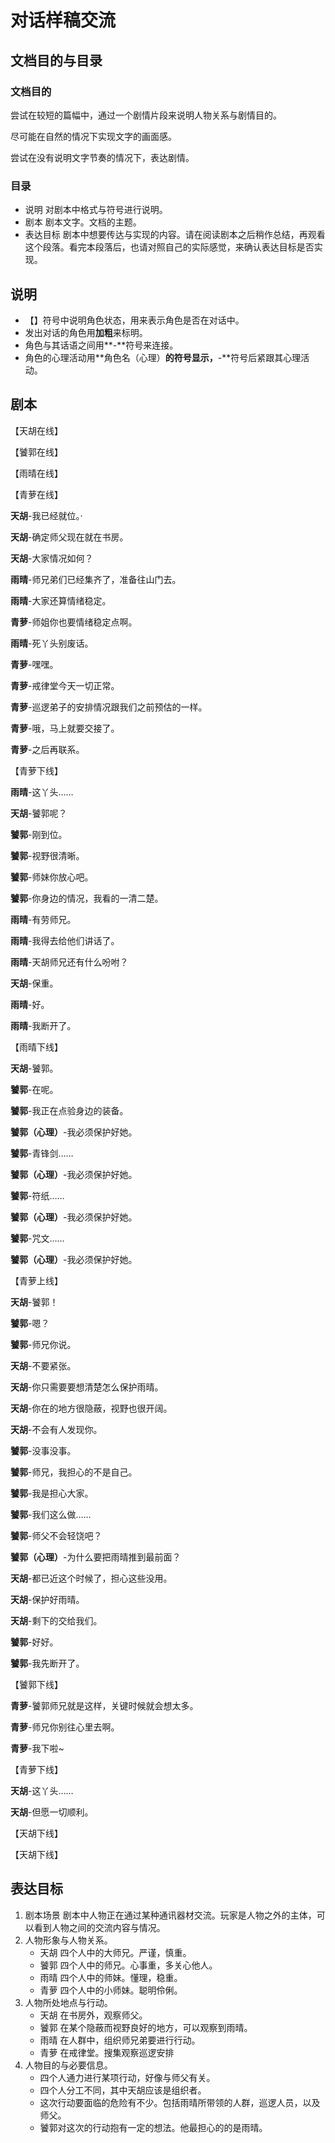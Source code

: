 # 对话样稿交流

## 文档目的与目录

### 文档目的

尝试在较短的篇幅中，通过一个剧情片段来说明人物关系与剧情目的。

尽可能在自然的情况下实现文字的画面感。

尝试在没有说明文字节奏的情况下，表达剧情。

### 目录

+ 说明
	对剧本中格式与符号进行说明。
+ 剧本
	剧本文字。文档的主题。
+ 表达目标
	剧本中想要传达与实现的内容。请在阅读剧本之后稍作总结，再观看这个段落。看完本段落后，也请对照自己的实际感觉，来确认表达目标是否实现。

## 说明

+ 【】符号中说明角色状态，用来表示角色是否在对话中。
+ 发出对话的角色用**加粗**来标明。
+ 角色与其话语之间用**-**符号来连接。
+ 角色的心理活动用**角色名（心理）**的符号显示，**-**符号后紧跟其心理活动。

## 剧本

【天胡在线】

【饕郭在线】

【雨晴在线】

【青萝在线】

**天胡**-我已经就位。·

**天胡**-确定师父现在就在书房。

**天胡**-大家情况如何？

**雨晴**-师兄弟们已经集齐了，准备往山门去。

**雨晴**-大家还算情绪稳定。

**青萝**-师姐你也要情绪稳定点啊。

**雨晴**-死丫头别废话。

**青萝**-嘿嘿。

**青萝**-戒律堂今天一切正常。

**青萝**-巡逻弟子的安排情况跟我们之前预估的一样。

**青萝**-哦，马上就要交接了。

**青萝**-之后再联系。

【青萝下线】

**雨晴**-这丫头……

**天胡**-饕郭呢？

**饕郭**-刚到位。

**饕郭**-视野很清晰。

**饕郭**-师妹你放心吧。

**饕郭**-你身边的情况，我看的一清二楚。

**雨晴**-有劳师兄。

**雨晴**-我得去给他们讲话了。

**雨晴**-天胡师兄还有什么吩咐？

**天胡**-保重。

**雨晴**-好。

**雨晴**-我断开了。

【雨晴下线】

**天胡**-饕郭。

**饕郭**-在呢。

**饕郭**-我正在点验身边的装备。

**饕郭（心理）**-我必须保护好她。

**饕郭**-青锋剑……

**饕郭（心理）**-我必须保护好她。

**饕郭**-符纸……

**饕郭（心理）**-我必须保护好她。

**饕郭**-咒文……

**饕郭（心理）**-我必须保护好她。

【青萝上线】

**天胡**-饕郭！

**饕郭**-嗯？

**饕郭**-师兄你说。

**天胡**-不要紧张。

**天胡**-你只需要要想清楚怎么保护雨晴。

**天胡**-你在的地方很隐蔽，视野也很开阔。

**天胡**-不会有人发现你。

**饕郭**-没事没事。

**饕郭**-师兄，我担心的不是自己。

**饕郭**-我是担心大家。

**饕郭**-我们这么做……

**饕郭**-师父不会轻饶吧？

**饕郭（心理）**-为什么要把雨晴推到最前面？

**天胡**-都已近这个时候了，担心这些没用。

**天胡**-保护好雨晴。

**天胡**-剩下的交给我们。

**饕郭**-好好。

**饕郭**-我先断开了。

【饕郭下线】

**青萝**-饕郭师兄就是这样，关键时候就会想太多。

**青萝**-师兄你别往心里去啊。

**青萝**-我下啦~

【青萝下线】

**天胡**-这丫头……

**天胡**-但愿一切顺利。

【天胡下线】

【天胡下线】

## 表达目标

1. 剧本场景
	剧本中人物正在通过某种通讯器材交流。玩家是人物之外的主体，可以看到人物之间的交流内容与情况。	
1. 人物形象与人物关系。
	+ 天胡
		四个人中的大师兄。严谨，慎重。
	+ 饕郭
		四个人中的师兄。心事重，多关心他人。
	+ 雨晴
		四个人中的师妹。懂理，稳重。
	+ 青萝
		四个人中的小师妹。聪明伶俐。
2. 人物所处地点与行动。
	+ 天胡
		在书房外，观察师父。
	+ 饕郭
		在某个隐蔽而视野良好的地方，可以观察到雨晴。
	+ 雨晴
		在人群中，组织师兄弟要进行行动。
	+ 青萝
		在戒律堂。搜集观察巡逻安排
3. 人物目的与必要信息。
	+ 四个人通力进行某项行动，好像与师父有关。
	+ 四个人分工不同，其中天胡应该是组织者。
	+ 这次行动要面临的危险有不少。包括雨晴所带领的人群，巡逻人员，以及师父。
	+ 饕郭对这次的行动抱有一定的想法。他最担心的的是雨晴。
